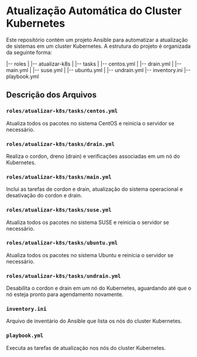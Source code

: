 # Atualização Automática do Cluster Kubernetes

Este repositório contém um projeto Ansible para automatizar a atualização de sistemas em um cluster Kubernetes. A estrutura do projeto é organizada da seguinte forma:

|-- roles
| |-- atualizar-k8s
| |-- tasks
| |-- centos.yml
| |-- drain.yml
| |-- main.yml
| |-- suse.yml
| |-- ubuntu.yml
| |-- undrain.yml
|-- inventory.ini
|-- playbook.yml


## Descrição dos Arquivos

### `roles/atualizar-k8s/tasks/centos.yml`

Atualiza todos os pacotes no sistema CentOS e reinicia o servidor se necessário.

### `roles/atualizar-k8s/tasks/drain.yml`

Realiza o cordon, dreno (drain) e verificações associadas em um nó do Kubernetes.

### `roles/atualizar-k8s/tasks/main.yml`

Inclui as tarefas de cordon e drain, atualização do sistema operacional e desativação do cordon e drain.

### `roles/atualizar-k8s/tasks/suse.yml`

Atualiza todos os pacotes no sistema SUSE e reinicia o servidor se necessário.

### `roles/atualizar-k8s/tasks/ubuntu.yml`

Atualiza todos os pacotes no sistema Ubuntu e reinicia o servidor se necessário.

### `roles/atualizar-k8s/tasks/undrain.yml`

Desabilita o cordon e drain em um nó do Kubernetes, aguardando até que o nó esteja pronto para agendamento novamente.

### `inventory.ini`

Arquivo de inventário do Ansible que lista os nós do cluster Kubernetes.

### `playbook.yml`

Executa as tarefas de atualização nos nós do cluster Kubernetes.
